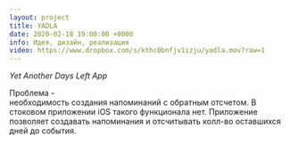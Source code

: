 ```yaml
---
layout: project
title: YADLA
date: 2020-02-18 19:00:00 +0000
info: Идея, дизайн, реализация
video: https://www.dropbox.com/s/kthc0bnfjv1izju/yadla.mov?raw=1
---
```


*Yet Another Days Left App*

Проблема -  
необходимость создания напоминаний с обратным отсчетом.
В стоковом приложении iOS такого функционала нет. 
Приложение позволяет создавать напоминания и отсчитывать колл-во оставшихся
дней до события. 
 
